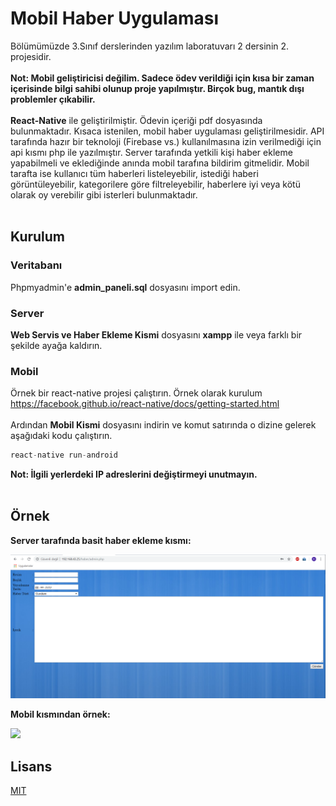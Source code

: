 ﻿# Mobil Haber Uygulaması
 
Bölümümüzde 3.Sınıf derslerinden yazılım laboratuvarı 2 dersinin 2. projesidir.
<br/> <br/>
**Not: Mobil geliştiricisi değilim. Sadece ödev verildiği için kısa bir zaman içerisinde bilgi sahibi olunup proje yapılmıştır. Birçok bug, mantık dışı problemler çıkabilir.**
<br/> <br/>
**React-Native** ile geliştirilmiştir. Ödevin içeriği pdf dosyasında bulunmaktadır. Kısaca istenilen, mobil haber uygulaması geliştirilmesidir. API tarafında hazır bir teknoloji (Firebase vs.) kullanılmasına izin verilmediği için api kısmı php ile yazılmıştır. Server tarafında yetkili kişi haber ekleme yapabilmeli ve eklediğinde anında mobil tarafına bildirim gitmelidir. Mobil tarafta ise kullanıcı tüm haberleri listeleyebilir, istediği haberi görüntüleyebilir, kategorilere göre filtreleyebilir, haberlere iyi veya kötü olarak oy verebilir gibi isterleri bulunmaktadır.
<br/> <br/>
## Kurulum

### Veritabanı

Phpmyadmin'e **admin_paneli.sql** dosyasını import edin. 

### Server
**Web Servis ve Haber Ekleme Kismi** dosyasını **xampp** ile veya farklı bir şekilde ayağa kaldırın.

### Mobil
Örnek bir react-native projesi çalıştırın. Örnek olarak kurulum https://facebook.github.io/react-native/docs/getting-started.html <br/><br/>
Ardından **Mobil Kismi** dosyasını indirin ve komut satırında o dizine gelerek aşağıdaki kodu çalıştırın.
```js
react-native run-android
```
**Not: İlgili yerlerdeki IP adreslerini değiştirmeyi unutmayın.** <br/> <br/>
## Örnek
**Server tarafında basit haber ekleme kısmı:**

![](Demo/haberEkle.png)


**Mobil kısmından örnek:**

![](Demo/mobil.gif)

## Lisans
[MIT](https://github.com/ridvankaplan/Haber-Uygulamasi/blob/master/LICENSE)
